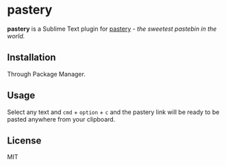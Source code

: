 # pastery

**pastery** is a Sublime Text plugin for [pastery][p] - *the sweetest pastebin in the world.*

## Installation

Through Package Manager.

## Usage

Select any text and `cmd` + `option` + `c` and the pastery link will be ready to be pasted anywhere from your clipboard.

## License

MIT

[p]: http://pastery.net

